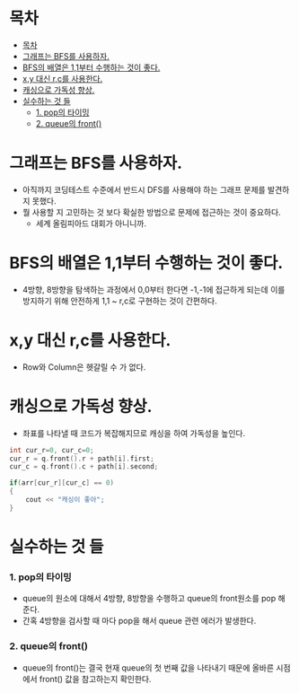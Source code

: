 # 목차
- [목차](#목차)
- [그래프는 BFS를 사용하자.](#그래프는-bfs를-사용하자)
- [BFS의 배열은 1,1부터 수행하는 것이 좋다.](#bfs의-배열은-11부터-수행하는-것이-좋다)
- [x,y 대신 r,c를 사용한다.](#xy-대신-rc를-사용한다)
- [캐싱으로 가독성 향상.](#캐싱으로-가독성-향상)
- [실수하는 것 들](#실수하는-것-들)
    - [1. pop의 타이밍](#1-pop의-타이밍)
    - [2. queue의 front()](#2-queue의-front)

# 그래프는 BFS를 사용하자.
- 아직까지 코딩테스트 수준에서 반드시 DFS를 사용해야 하는 그래프 문제를 발견하지 못했다.
- 뭘 사용할 지 고민하는 것 보다 확실한 방법으로 문제에 접근하는 것이 중요하다.
  - 세계 올림피아드 대회가 아니니까.

# BFS의 배열은 1,1부터 수행하는 것이 좋다.
- 4방향, 8방향을 탐색하는 과정에서 0,0부터 한다면 -1,-1에 접근하게 되는데 이를 방지하기 위해 안전하게 1,1 ~ r,c로 구현하는 것이 간편하다.

# x,y 대신 r,c를 사용한다.
- Row와 Column은 헷갈릴 수 가 없다.

# 캐싱으로 가독성 향상.
- 좌표를 나타낼 때 코드가 복잡해지므로 캐싱을 하여 가독성을 높인다.
~~~c++
int cur_r=0, cur_c=0;
cur_r = q.front().r + path[i].first;
cur_c = q.front().c + path[i].second;

if(arr[cur_r][cur_c] == 0)
{
    cout << "캐싱이 좋아";
} 
~~~

# 실수하는 것 들
### 1. pop의 타이밍
- queue의 원소에 대해서 4방향, 8방향을 수행하고 queue의 front원소를 pop 해준다.
- 간혹 4방향을 검사할 때 마다 pop을 해서 queue 관련 에러가 발생한다.
### 2. queue의 front()
- queue의 front()는 결국 현재 queue의 첫 번째 값을 나타내기 때문에 올바른 시점에서 front() 값을 참고하는지 확인한다.
 
